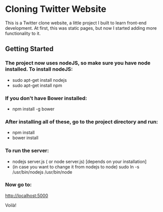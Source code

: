 # Cloning Twitter Website #

This is a Twitter clone website, a little project I built to  learn front-end development.
At first, this was static pages, but now I started adding more functionality to it.

## Getting Started ##

### The project now uses nodeJS, so make sure you have node installed. To install nodeJS: ###

* sudo apt-get install nodejs
* sudo apt-get install npm

### If you don't have Bower installed: ###
* npm install -g bower

### After installing all of these, go to the project directory and run: ###
* npm install
* bower install

### To run the server: ###
* nodejs server.js ( or node server.js) [depends on your installation]
* (in case you want to change it from nodejs to node) sudo ln -s /usr/bin/nodejs /usr/bin/node

### Now go to:  ###
[http://localhost:5000](http://localhost:5000)

Voilà!
